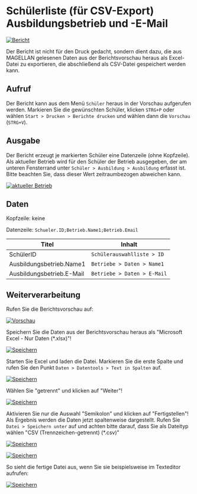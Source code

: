 # Schülerliste (für CSV-Export) Ausbildungsbetrieb und -E-Mail

[01]:/assets/images/schueler/002.png "Bericht"
[02]:/assets/images/schueler/005.png "Vorschau"
[03]:/assets/images/schueler/006.png "Speichern"
[04]:/assets/images/schueler/007.png "4"
[05]:/assets/images/schueler/008.png "5"
[06]:/assets/images/schueler/009.png "6"
[07]:/assets/images/schueler/010.png "7"
[08]:/assets/images/schueler/011.png "8"
[09]:/assets/images/schueler/004.png "aktueller Betrieb"

[![Bericht][01]][01]

Der Bericht ist nicht für den Druck gedacht, sondern dient dazu, die aus MAGELLAN gelesenen Daten aus der Berichtsvorschau heraus als Excel-Datei zu exportieren, die abschließend als CSV-Datei gespeichert werden kann.

## Aufruf

Der Bericht kann aus dem Menü `Schüler` heraus in der Vorschau aufgerufen werden. Markieren Sie die gewünschten Schüler, klicken `STRG+P` oder wählen `Start > Drucken > Berichte drucken` und wählen dann die `Vorschau` (`STRG+V`).

## Ausgabe

Der Bericht erzeugt je markierten Schüler eine Datenzeile (ohne Kopfzeile). 
Als aktueller Betrieb wird für den Schüler der Betrieb ausgegeben, der am unteren Fensterrand unter `Schüler > Ausbildung > Ausbildung` erfasst ist. Bitte beachten Sie, dass dieser Wert zeitraumbezogen abweichen kann.

[![aktueller Betrieb][09]][09]

## Daten

Kopfzeile: keine

Datenzeile: `Schueler.ID;Betrieb.Name1;Betrieb.Email`

Titel|Inhalt
--|--
SchülerID|`Schülerauswahlliste > ID`
Ausbildungsbetrieb.Name1|`Betriebe > Daten > Name1`
Ausbildungsbetrieb.E-Mail|`Betriebe > Daten > E-Mail`

## Weiterverarbeitung

Rufen Sie die Berichtsvorschau auf:

[![Vorschau][02]][02]

Speichern Sie die Daten aus der Berichtsvorschau heraus als "Microsoft Excel - Nur Daten (*.xlsx)"!

[![Speichern][03]][03]

Starten Sie Excel und laden die Datei. Markieren Sie die erste Spalte und rufen Sie den Punkt `Daten > Datentools > Text in Spalten` auf.

[![Speichern][04]][04]

Wählen Sie "getrennt" und klicken auf "Weiter"!

[![Speichern][05]][05]

Aktivieren Sie nur die Auswahl "Semikolon" und klicken auf "Fertigstellen"! Als Ergebnis werden die Daten jetzt spaltenweise dargestellt. Rufen Sie `Datei > Speichern unter` auf und achten bitte darauf, dass Sie als Dateityp wählen "CSV (Trennzeichen-getrennt) (*.csv)"

[![Speichern][06]][06]

[![Speichern][07]][07]

So sieht die fertige Datei aus, wenn Sie sie beispielsweise im Texteditor aufrufen: 

[![Speichern][08]][08]

